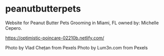 # peanutbutterpets


Website for Peanut Butter Pets Grooming in Miami, FL 
owned by: Michelle Cepero.

https://optimistic-poincare-02210b.netlify.com/

Photo by Vlad Chețan from Pexels
Photo by Lum3n.com from Pexels

